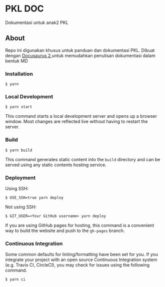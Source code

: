 # PKL DOC
Dokumentasi untuk anak2 PKL


## About
Repo ini digunakan khusus untuk panduan dan dokumentasi PKL. Dibuat dengan [Docusaurus 2](https://docusaurus.io/),untuk memudahkan penulisan dokumentasi dalam bentuk MD 

### Installation

```
$ yarn
```
### Local Development

```
$ yarn start
```
This command starts a local development server and opens up a browser window. Most changes are reflected live without having to restart the server.
### Build

```
$ yarn build
```

This command generates static content into the `build` directory and can be served using any static contents hosting service.

### Deployment

Using SSH:

```
$ USE_SSH=true yarn deploy
```

Not using SSH:

```
$ GIT_USER=<Your GitHub username> yarn deploy
```

If you are using GitHub pages for hosting, this command is a convenient way to build the website and push to the `gh-pages` branch.

### Continuous Integration

Some common defaults for linting/formatting have been set for you. If you integrate your project with an open source Continuous Integration system (e.g. Travis CI, CircleCI), you may check for issues using the following command.

```
$ yarn ci
```

